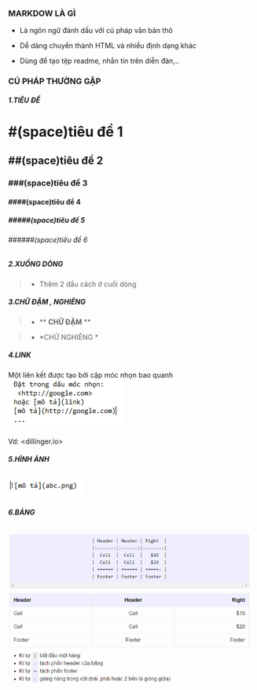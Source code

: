 ### MARKDOW LÀ GÌ

- Là ngôn ngữ đánh dấu với cú pháp văn bản thô

- Dễ dàng chuyển thành HTML và nhiều định dạng khác

- Dùng để tạo tệp readme, nhắn tin trên diễn đàn,..

### CÚ PHÁP THƯỜNG GẶP

##### 1.TIÊU ĐỀ
> 
# #(space)tiêu đề 1
> 
## ##(space)tiêu đề 2
> 
### ###(space)tiêu đề 3
> 
#### ####(space)tiêu đề 4
> 
##### #####(space)tiêu đề 5
> 
###### ######(space)tiêu đề 6

##### 2.XUỐNG DÒNG

> - Thêm 2 dấu cách ở cuối dòng
##### 3.CHỮ ĐẬM , NGHIÊNG 

>- ** **CHỮ ĐẬM**  **   

>- *CHỮ NGHIÊNG * 

##### 4.LINK
 
Một liên kết được tạo bởi cặp móc nhọn bao quanh 
![link](Zalo_ScreenShot_12_10_2016_136773.png)
 
Vd: <dillinger.io>

##### 5.HÌNH ẢNH

 ![](Zalo_ScreenShot_12_10_2016_1319182.png)
 
##### 6.BẢNG
 ![](Zalo_ScreenShot_12_10_2016_1321395.png)